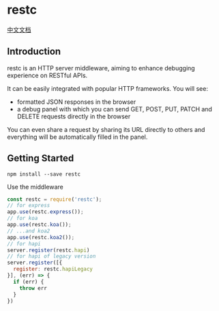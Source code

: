 # restc

[中文文档](https://elemefe.github.io/restc/intro/)

## Introduction

restc is an HTTP server middleware, aiming to enhance debugging experience on RESTful APIs.

It can be easily integrated with popular HTTP frameworks. You will see:

- formatted JSON responses in the browser
- a debug panel with which you can send GET, POST, PUT, PATCH and DELETE requests directly in the browser

You can even share a request by sharing its URL directly to others and everything will be automatically filled in the panel.

## Getting Started

    npm install --save restc

Use the middleware

```js
const restc = require('restc');
// for express
app.use(restc.express());
// for koa
app.use(restc.koa());
// ...and koa2
app.use(restc.koa2());
// for hapi
server.register(restc.hapi)
// for hapi of legacy version
server.register([{
  register: restc.hapiLegacy
}], (err) => {
  if (err) {
    throw err
  }
})
```
